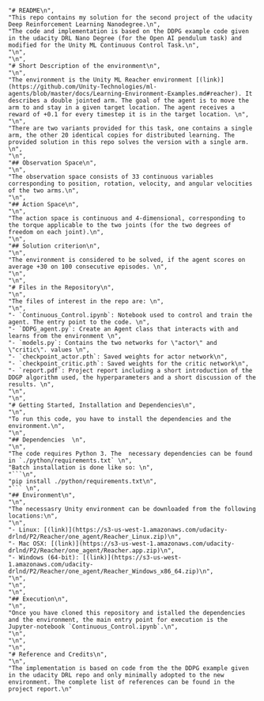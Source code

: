     "# README\n",
    "This repo contains my solution for the second project of the udacity Deep Reinforcement Learning Nanodegree.\n",
    "The code and implementation is based on the DDPG example code given in the udacity DRL Nano Degree (for the Open AI pendulum task) and modified for the Unity ML Continuous Control Task.\n",
    "\n",
    "\n",
    "# Short Description of the environment\n",
    "\n",
    "The environment is the Unity ML Reacher environment [(link)](https://github.com/Unity-Technologies/ml-agents/blob/master/docs/Learning-Environment-Examples.md#reacher). It describes a double jointed arm. The goal of the agent is to move the arm to and stay in a given target location. The agent receives a reward of +0.1 for every timestep it is in the target location. \n",
    "\n",
    "There are two variants provided for this task, one contains a single arm, the other 20 identical copies for distributed learning. The provided solution in this repo solves the version with a single arm. \n",
    "\n",
    "## Observation Space\n",
    "\n",
    "The observation space consists of 33 continuous variables corresponding to position, rotation, velocity, and angular velocities of the two arms.\n",
    "\n",
    "## Action Space\n",
    "\n",
    "The action space is continuous and 4-dimensional, corresponding to the torque applicable to the two joints (for the two degrees of freedom on each joint).\n",
    "\n",
    "## Solution criterion\n",
    "\n",
    "The environment is considered to be solved, if the agent scores on average +30 on 100 consecutive episodes. \n",
    "\n",
    "\n",
    "# Files in the Repository\n",
    "\n",
    "The files of interest in the repo are: \n",
    "\n",
    "- `Continuous_Control.ipynb`: Notebook used to control and train the agent. The entry point to the code. \n",
    "- `DDPG_agent.py`: Create an Agent class that interacts with and learns from the environment \n",
    "- `models.py`: Contains the two networks for \"actor\" and \"critic\". values \n",
    "- `checkpoint_actor.pth`: Saved weights for actor network\n",
    "- `checkpoint_critic.pth`: Saved weights for the critic network\n",
    "- `report.pdf`: Project report including a short introduction of the DDGP algorithm used, the hyperparameters and a short discussion of the results. \n",
    "\n",
    "\n",
    "# Getting Started, Installation and Dependencies\n",
    "\n",
    "To run this code, you have to install the dependencies and the environment.\n",
    "\n",
    "## Dependencies  \n",
    "\n",
    "The code requires Python 3. The  necessary dependencies can be found in `./python/requirements.txt` \n",
    "Batch installation is done like so: \n",
    "```\n",
    "pip install ./python/requirements.txt\n",
    "``` \n",
    "## Environment\n",
    "\n",
    "The necessasry Unity environment can be downloaded from the following locations:\n",
    "\n",
    "- Linux: [(link)](https://s3-us-west-1.amazonaws.com/udacity-drlnd/P2/Reacher/one_agent/Reacher_Linux.zip)\n",
    "- Mac OSX: [(link)](https://s3-us-west-1.amazonaws.com/udacity-drlnd/P2/Reacher/one_agent/Reacher.app.zip)\n",
    "- Windows (64-bit): [(link)](https://s3-us-west-1.amazonaws.com/udacity-drlnd/P2/Reacher/one_agent/Reacher_Windows_x86_64.zip)\n",
    "\n",
    "\n",
    "\n",
    "## Execution\n",
    "\n",
    "Once you have cloned this repository and istalled the dependencies and the environment, the main entry point for execution is the Jupyter-notebook `Continuous_Control.ipynb`.\n",
    "\n",
    "\n",
    "\n",
    "# Reference and Credits\n",
    "\n",
    "The implementation is based on code from the the DDPG example given in the udacity DRL repo and only minimally adopted to the new environment. The complete list of references can be found in the project report.\n"
